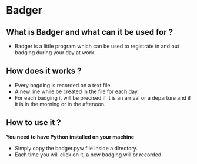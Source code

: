 # Badger

## What is Badger and what can it be used for ?
- Badger is a little program which can be used to registrate in and out badging during your day at work.

## How does it works ? 
- Every bagding is recorded on a text file. 
- A new line while be created in the file for each day.
- For each badging it will be precised if it is an arrival or a departure and if it is in the morning or in the aftenoon.

## How to use it ?
**You need to have Python installed on your machine**
- Simply copy the badger.pyw file inside a directory. 
- Each time you will click on it, a new badging will br recorded.
